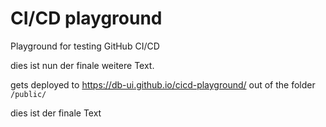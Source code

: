 # CI/CD playground

Playground for testing GitHub CI/CD

dies ist nun der finale weitere Text.

gets deployed to https://db-ui.github.io/cicd-playground/ out of the folder `/public/`

dies ist der finale Text
